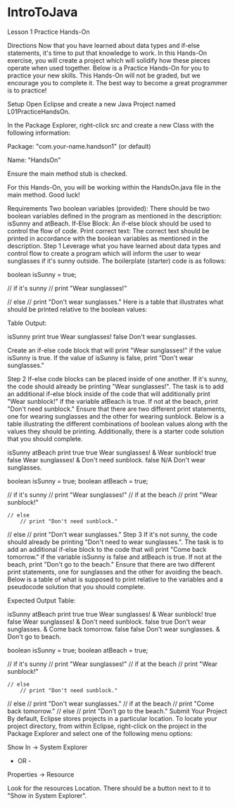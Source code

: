 # IntroToJava
Lesson 1 Practice Hands-On

Directions
Now that you have learned about data types and if-else statements, it's time to put that knowledge to work. In this Hands-On exercise, you will create a project which will solidify how these pieces operate when used together. Below is a Practice Hands-On for you to practice your new skills. This Hands-On will not be graded, but we encourage you to complete it. The best way to become a great programmer is to practice!

Setup
Open Eclipse and create a new Java Project named L01PracticeHandsOn.

In the Package Explorer, right-click src and create a new Class with the following information:

Package: "com.your-name.handson1" (or default)

Name: "HandsOn"

Ensure the main method stub is checked.

For this Hands-On, you will be working within the HandsOn.java file in the main method. Good luck!

Requirements
Two boolean variables (provided): There should be two boolean variables defined in the program as mentioned in the description: isSunny and atBeach.
If-Else Block: An if-else block should be used to control the flow of code.
Print correct text: The correct text should be printed in accordance with the boolean variables as mentioned in the description.
Step 1
Leverage what you have learned about data types and control flow to create a program which will inform the user to wear sunglasses if it's sunny outside. The boilerplate (starter) code is as follows:

boolean isSunny = true;

// if it's sunny
    // print "Wear sunglasses!"

// else
    // print "Don't wear sunglasses."
Here is a table that illustrates what should be printed relative to the boolean values:

Table Output:

isSunny	print
true	Wear sunglasses!
false	Don't wear sunglasses.

Create an if-else code block that will print "Wear sunglasses!" if the value isSunny is true. If the value of isSunny is false, print "Don't wear sunglasses."

Step 2
If-else code blocks can be placed inside of one another. If it's sunny, the code should already be printing "Wear sunglasses!". The task is to add an additional if-else block inside of the code that will additionally print "Wear sunblock!" if the variable atBeach is true. If not at the beach, print "Don't need sunblock." Ensure that there are two different print statements, one for wearing sunglasses and the other for wearing sunblock. Below is a table illustrating the different combinations of boolean values along with the values they should be printing. Additionally, there is a starter code solution that you should complete.

isSunny	atBeach	print
true	true	Wear sunglasses! & Wear sunblock!
true	false	Wear sunglasses! & Don't need sunblock.
false	N/A	Don't wear sunglasses.

boolean isSunny = true;
boolean atBeach = true;

// if it's sunny
    // print "Wear sunglasses!"
    // if at the beach
        // print "Wear sunblock!"

    // else
        // print "Don't need sunblock."

// else
    // print "Don't wear sunglasses."
Step 3
If it's not sunny, the code should already be printing "Don't need to wear sunglasses.". The task is to add an additional if-else block to the code that will print "Come back tomorrow." if the variable isSunny is false and atBeach is true. If not at the beach, print "Don't go to the beach." Ensure that there are two different print statements, one for sunglasses and the other for avoiding the beach. Below is a table of what is supposed to print relative to the variables and a pseudocode solution that you should complete.

Expected Output Table:

isSunny	atBeach	print
true	true	Wear sunglasses! & Wear sunblock!
true	false	Wear sunglasses! & Don't need sunblock.
false	true	Don't wear sunglasses. & Come back tomorrow.
false	false	Don't wear sunglasses. & Don't go to beach.

boolean isSunny = true;
boolean atBeach = true;

// if it's sunny
    // print "Wear sunglasses!"
    // if at the beach
        // print "Wear sunblock!"

    // else
        // print "Don't need sunblock."

// else
    // print "Don't wear sunglasses."
    // if at the beach
        // print "Come back tomorrow."
    // else
        // print "Don't go to the beach."
Submit Your Project
By default, Eclipse stores projects in a particular location. To locate your project directory, from within Eclipse, right-click on the project in the Package Explorer and select one of the following menu options:

Show In -> System Explorer

- OR -

Properties -> Resource

Look for the resources Location. There should be a button next to it to "Show in System Explorer".
